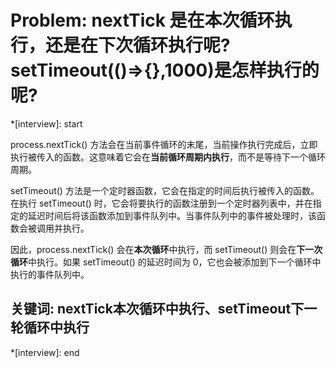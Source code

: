 # Problem: nextTick 是在本次循环执行，还是在下次循环执行呢?setTimeout(()=>{},1000)是怎样执行的呢?

*[interview]: start

process.nextTick() 方法会在当前事件循环的末尾，当前操作执行完成后，立即执行被传入的函数。这意味着它会在**当前循环周期内执行**，而不是等待下一个循环周期。

setTimeout() 方法是一个定时器函数，它会在指定的时间后执行被传入的函数。在执行 setTimeout() 时，它会将要执行的函数注册到一个定时器列表中，并在指定的延迟时间后将该函数添加到事件队列中。当事件队列中的事件被处理时，该函数会被调用并执行。

因此，process.nextTick() 会在**本次循环**中执行，而 setTimeout() 则会在**下一次循环**中执行。如果 setTimeout() 的延迟时间为 0，它也会被添加到下一个循环中执行的事件队列中。

## 关键词: nextTick本次循环中执行、setTimeout下一轮循环中执行
*[interview]: end

